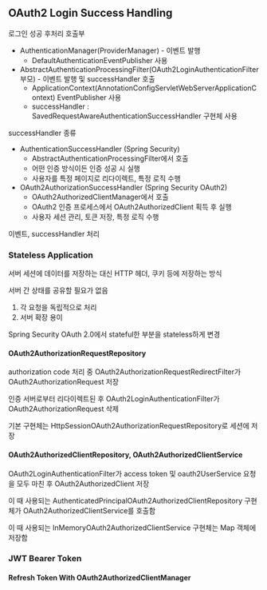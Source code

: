 ## OAuth2 Login Success Handling

로그인 성공 후처리 호출부
- AuthenticationManager(ProviderManager) - 이벤트 발행
  - DefaultAuthenticationEventPublisher 사용
- AbstractAuthenticationProcessingFilter(OAuth2LoginAuthenticationFilter 부모) - 이벤트 발행 및 successHandler 호출
  - ApplicationContext(AnnotationConfigServletWebServerApplicationContext) EventPublisher 사용
  - successHandler : SavedRequestAwareAuthenticationSuccessHandler 구현체 사용 

successHandler 종류
- AuthenticationSuccessHandler (Spring Security)
  - AbstractAuthenticationProcessingFilter에서 호출
  - 어떤 인증 방식이든 인증 성공 시 실행
  - 사용자를 특정 페이지로 리다이렉트, 특정 로직 수행
- OAuth2AuthorizationSuccessHandler (Spring Security OAuth2)
  - OAuth2AuthorizedClientManager에서 호출
  - OAuth2 인증 프로세스에서 OAuth2AuthorizedClient 획득 후 실행
  - 사용자 세션 관리, 토큰 저장, 특정 로직 수행 

이벤트, successHandler 처리

### Stateless Application

서버 세션에 데이터를 저장하는 대신 HTTP 헤더, 쿠키 등에 저장하는 방식

서버 간 상태를 공유할 필요가 없음 
1. 각 요청을 독립적으로 처리
2. 서버 확장 용이

Spring Security OAuth 2.0에서 stateful한 부분을 stateless하게 변경

#### OAuth2AuthorizationRequestRepository 

authorization code 처리 중 OAuth2AuthorizationRequestRedirectFilter가 OAuth2AuthorizationRequest 저장

인증 서버로부터 리다이렉트된 후 OAuth2LoginAuthenticationFilter가 OAuth2AuthorizationRequest 삭제

기본 구현체는 HttpSessionOAuth2AuthorizationRequestRepository로 세션에 저장

#### OAuth2AuthorizedClientRepository, OAuth2AuthorizedClientService

OAuth2LoginAuthenticationFilter가 access token 및 oauth2UserService 요청을 모두 마친 후 OAuth2AuthorizedClient 저장

이 때 사용되는 AuthenticatedPrincipalOAuth2AuthorizedClientRepository 구현체가 OAuth2AuthorizedClientService를 호출함  

이 때 사용되는 InMemoryOAuth2AuthorizedClientService 구현체는 Map 객체에 저장함

### JWT Bearer Token



#### Refresh Token With OAuth2AuthorizedClientManager

